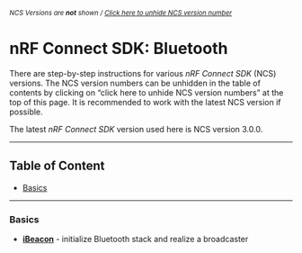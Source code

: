<sup> _NCS Versions are __not__ shown / [Click here to unhide NCS version number](README_versions.md)_ </sup>


# nRF Connect SDK: Bluetooth 

There are step-by-step instructions for various _nRF Connect SDK_ (NCS) versions. The NCS version numbers can be unhidden in the table of contents by clicking on “click here to unhide NCS version numbers” at the top of this page. It is recommended to work with the latest NCS version if possible. 

The latest _nRF Connect SDK_ version used here is NCS version 3.0.0.

--------

## Table of Content

- [Basics](#basics)

--------

### Basics

- [__iBeacon__](#NCSv3.0.0/basics_beacon.md) - initialize Bluetooth stack and realize a broadcaster
